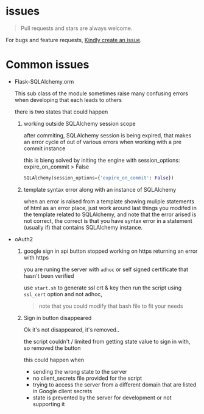 # issues
> Pull requests and stars are always welcome.

For bugs and feature requests, [Kindly create an issue](/../../issues/new).


# Common issues

- Flask-SQLAlchemy.orm

    This sub class of the module sometimes raise many confusing
    errors when developing that each leads to others

    there is two states that could happen
    1. working outside SQLAlchemy session scope

        after commiting, SQLAlchemy session is being expired,
        that makes an error cycle of out of various errors when
        working with a pre commit instance

        this is bieng solved by initing the engine with
        session_options: expire_on_commit > False

        ```python
        SQLAlchemy(session_options={'expire_on_commit': False})
        ```

    
    2. template syntax error along with an instance of SQLAlchemy

        when an error is raised from a template showing muliple
        statements of html as an error place, just work around last
        things you modifed in the template related to SQLAlchemy,
        and note that the error arised is not correct, the correct
        is that you have syntax error in a statement (usually if)
        that contains SQLAlchemy instance.

- oAuth2
    1. google sign in api button stopped working on https returning
        an error with https

        you are runing the server with `adhoc` or self signed
        certificate that hasn't been verified

        use `start.sh` to generate ssl crt & key then run
        the script using `ssl_cert` option and not adhoc,

        > note that you could modify that bash file to fit your needs

    2. Sign in button disappeared

        Ok it's not disappeared, it's removed..

        the script couldn't / limited from getting state value to
        sign in with, so removed the button

        this could happen when
        * sending the wrong state to the server
        * no client_secrets file provided for the script
        * trying to access the server from a different domain that
            are listed in Google client secrets
        * state is prevented by the server for development or
            not supporting it
